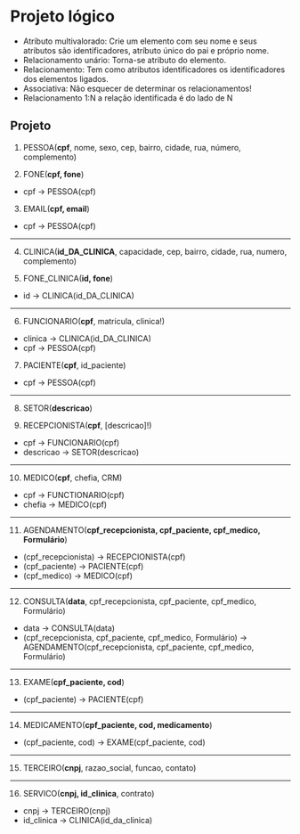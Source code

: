 # Projeto lógico

- Atributo multivalorado: Crie um elemento com seu nome e seus atributos são identificadores, atríbuto único do pai e próprio nome.
- Relacionamento unário: Torna-se atributo do elemento.
- Relacionamento: Tem como atributos identificadores os identificadores dos elementos ligados.
- Associativa: Não esquecer de determinar os relacionamentos!
- Relacionamento 1:N a relação identificada é do lado de N

## Projeto

1. PESSOA(**cpf**, nome, sexo, cep, bairro, cidade, rua, número, complemento)

2. FONE(**cpf, fone**)

- cpf -> PESSOA(cpf)

3. EMAIL(**cpf, email**)

- cpf -> PESSOA(cpf)

---

4. CLINICA(**id_DA_CLINICA**, capacidade, cep, bairro, cidade, rua, numero, complemento)

5. FONE_CLINICA(**id, fone**)

- id -> CLINICA(id_DA_CLINICA)

---

6. FUNCIONARIO(**cpf**, matricula, clinica!)

- clinica -> CLINICA(id_DA_CLINICA)
- cpf -> PESSOA(cpf)

7. PACIENTE(**cpf**, id_paciente)

- cpf -> PESSOA(cpf)

---
8. SETOR(**descricao**)

9. RECEPCIONISTA(**cpf**, [descricao]!)

- cpf -> FUNCIONARIO(cpf)
- descricao -> SETOR(descricao)

---

10. MEDICO(**cpf**, chefia, CRM)

- cpf -> FUNCTIONARIO(cpf)
- chefia -> MEDICO(cpf)

---

11. AGENDAMENTO(**cpf_recepcionista, cpf_paciente, cpf_medico, Formulário**)

- (cpf_recepcionista) -> RECEPCIONISTA(cpf)
- (cpf_paciente) -> PACIENTE(cpf)
- (cpf_medico) -> MEDICO(cpf)

---

12. CONSULTA(**data**, cpf_recepcionista, cpf_paciente, cpf_medico, Formulário)

- data -> CONSULTA(data)
- (cpf_recepcionista, cpf_paciente, cpf_medico, Formulário) -> AGENDAMENTO(cpf_recepcionista, cpf_paciente, cpf_medico, Formulário)

---

13. EXAME(**cpf_paciente, cod**)

- (cpf_paciente) -> PACIENTE(cpf)

---

14. MEDICAMENTO(**cpf_paciente, cod, medicamento**)

- (cpf_paciente, cod) -> EXAME(cpf_paciente, cod)

---

15. TERCEIRO(**cnpj**, razao_social, funcao, contato)

---

16. SERVICO(**cnpj, id_clinica**, contrato)

- cnpj -> TERCEIRO(cnpj)
- id_clinica -> CLINICA(id_da_clinica)
